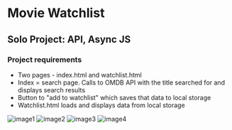 # Movie Watchlist

## Solo Project: API, Async JS

### Project requirements

  - Two pages - index.html and watchlist.html
  - Index = search page. Calls to OMDB API with the title searched for and displays search results
  - Button to "add to watchlist" which saves that data to local storage
  - Watchlist.html loads and displays data from local storage


![image1](https://user-images.githubusercontent.com/90547920/186639712-6379b2aa-08a5-4d2c-bca8-cf7c1fb84121.PNG)
![image2](https://user-images.githubusercontent.com/90547920/186639944-78041ca3-f83d-485e-addf-26d2a7b71ecd.PNG)
![image3](https://user-images.githubusercontent.com/90547920/186639960-3889d1bd-2e6d-4d04-a412-06d5814ab419.PNG)
![image4](https://user-images.githubusercontent.com/90547920/186639966-7283bcb8-6772-4e60-80d8-e7e2df27aeda.PNG)
